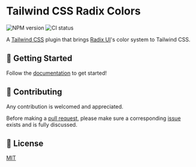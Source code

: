 # Tailwind CSS Radix Colors

![NPM version](https://img.shields.io/npm/v/tailwindcss-radix-colors)
![CI status](https://img.shields.io/github/actions/workflow/status/mrcaidev/tailwindcss-radix-colors/ci.yaml?label=ci)

A [Tailwind CSS](https://tailwindcss.com/) plugin that brings [Radix UI](https://www.radix-ui.com/)'s color system to Tailwind CSS.

## 🚀 Getting Started

Follow the [documentation](https://tailwindcss-radix-colors.mrcai.dev) to get started!

## 🤝 Contributing

Any contribution is welcomed and appreciated.

Before making a [pull request](https://github.com/mrcaidev/tailwindcss-radix-colors/pulls), please make sure a corresponding [issue](https://github.com/mrcaidev/tailwindcss-radix-colors/issues) exists and is fully discussed.

## 📜 License

[MIT](LICENSE)
